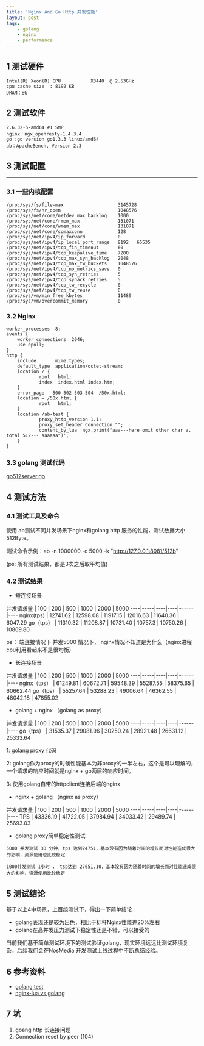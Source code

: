 ```yaml
---
title: 'Nginx And Go Http 并发性能'
layout: post
tags:
    - golang
    - nginx
    - performance
---
```




## 1 测试硬件

```
Intel(R) Xeon(R) CPU           X3440  @ 2.53GHz
cpu cache size	: 8192 KB
DRAM：8G
```

## 2 测试软件

```
2.6.32-5-amd64 #1 SMP
nginx：ngx_openresty-1.4.3.4 
go :go version go1.3.3 linux/amd64
ab：ApacheBench, Version 2.3 
```

## 3 测试配置
---------

### 3.1  一些内核配置

```
/proc/sys/fs/file-max                    3145728
/proc/sys/fs/nr_open                     1048576
/proc/sys/net/core/netdev_max_backlog    1000
/proc/sys/net/core/rmem_max              131071
/proc/sys/net/core/wmem_max              131071
/proc/sys/net/core/somaxconn             128
/proc/sys/net/ipv4/ip_forward            0
/proc/sys/net/ipv4/ip_local_port_range   8192	65535
/proc/sys/net/ipv4/tcp_fin_timeout       60
/proc/sys/net/ipv4/tcp_keepalive_time    7200
/proc/sys/net/ipv4/tcp_max_syn_backlog   2048
/proc/sys/net/ipv4/tcp_max_tw_buckets    1048576
/proc/sys/net/ipv4/tcp_no_metrics_save   0
/proc/sys/net/ipv4/tcp_syn_retries       5
/proc/sys/net/ipv4/tcp_synack_retries    5
/proc/sys/net/ipv4/tcp_tw_recycle        0
/proc/sys/net/ipv4/tcp_tw_reuse          0
/proc/sys/vm/min_free_kbytes             11489
/proc/sys/vm/overcommit_memory           0
```

### 3.2 Nginx

```
worker_processes  8;
events {
    worker_connections  2046;
    use epoll;
}
http {
    include       mime.types;
    default_type  application/octet-stream;
    location / {
            root   html;
            index  index.html index.htm;
    }
    error_page   500 502 503 504  /50x.html;
    location = /50x.html {
            root   html;
    }
    location /ab-test {
        	proxy_http_version 1.1;
        	proxy_set_header Connection ""; 
        	content_by_lua 'ngx.print("aaa---here omit other char a, total 512--- aaaaaa")';    
    }
}
```

### 3.3 golang 测试代码

[go512server.go][3]


## 4 测试方法

### 4.1 测试工具及命令

使用 ab测试不同并发场景下nginx和golang http 服务的性能，测试数据大小512Byte。

测试命令示例：ab -n 1000000 -c 5000  -k  "http://127.0.0.1:8081/512b"

(ps: 所有测试结果，都是3次之后取平均值)


### 4.2  测试结果


* 短连接场景

并发请求量 | 100 | 200 | 500 | 1000 | 2000 | 5000
----|-----|----|----|------|----
nginx(tps) | 12741.62   | 12598.08     |  11917.15   |  12016.63 | 11640.36   |   6047.29
go（tps）  |  11310.32   | 11208.87     | 10731.40    |  10757.3  | 10750.26   |     10869.80

ps： 端连接情况下 并发5000 情况下， nginx情况不知道是为什么（nginx进程cpu利用看起来不是很均衡）


* 长连接场景

并发请求量 | 100 | 200 | 500 | 1000 | 2000 | 5000
----|-----|----|----|------|----
nginx（tps）    |     61249.81   |     60672.71  |   59548.39  |   55287.55    |           58375.65    |     60662.44
go（tps）    |    55257.64       |     53288.23 |   49006.64  |  46362.55  |             48042.18      |    47855.02


* golang + nginx （golang as proxy）

并发请求量 | 100 | 200 | 500 | 1000 | 2000 | 5000
----|-----|----|----|------|----
go（tps）  |   31535.37   | 29081.96  |  30250.24  |   28921.48  |  26631.12  |    25333.64

1: [golang  proxy 代码][3]

2: golang作为proxy的时候性能基本为非proxy的一半左右，这个是可以理解的，一个请求的响应时间就是nginx + go两层的响应时间。

3: 使用golang自带的httpclient连接后端的nginx


* nginx + golang （nginx as proxy）

并发请求量 | 100 | 200 | 500 | 1000 | 2000 | 5000
----|-----|----|----|------|----
TPS | 43336.19    | 41722.05   | 37984.94  |  34033.42  |  29489.74  |         25693.03


* golang proxy简单稳定性测试

```
5000 并发测试 30 分钟，tps 达到24751，基本没有因为随着时间的增长而对性能造成很大的影响，资源使用也比较稳定

1000并发测试 1小时 ， tsp达到 27651.10，基本没有因为随着时间的增长而对性能造成很大的影响，资源使用比较稳定
```

## 5 测试结论


基于以上4中场景，上百组测试下，得出一下简单结论

* golang表现还是较为出色，相比于标杆Nginx性能差20%左右
* golang在高并发压力测试下稳定性还是不错，可以接受的
  
当前我们基于简单测试环境下的测试验证golang，现实环境远远比测试环境复杂，后续我们会在NosMedia 开发测试上线过程中不断总结经验。

## 6 参考资料

* [golang test][1] 
* [nginx-lua vs golang][2]


[1]: https://gist.github.com/hgfischer/7965620
[2]: http://blog.lifeibo.com/blog/2013/01/28/ngx-lua-and-go.html
[3]: https://github.com/work-jlsun/golang/blob/develop/go512server.go
[4]: https://github.com/work-jlsun/golang/blob/develop/goproxytest.go


## 7 坑
1. goang http 长连接问题
2.  Connection reset  by peer (104)
